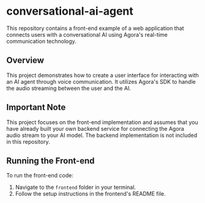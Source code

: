 # conversational-ai-agent

This repository contains a front-end example of a web application that connects users with a conversational AI using Agora's real-time communication technology.

## Overview

This project demonstrates how to create a user interface for interacting with an AI agent through voice communication. It utilizes Agora's SDK to handle the audio streaming between the user and the AI.

## Important Note

This project focuses on the front-end implementation and assumes that you have already built your own backend service for connecting the Agora audio stream to your AI model. The backend implementation is not included in this repository.

## Running the Front-end

To run the front-end code:

1. Navigate to the `frontend` folder in your terminal.
2. Follow the setup instructions in the frontend's README file.
